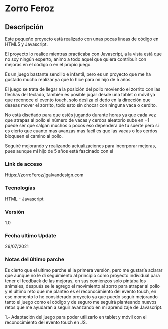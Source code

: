 # Zorro Feroz

## Descripción
Este pequeño proyecto está realizado con unas pocas líneas de código en HTML5 y Javascript.

El proyecto lo realice mientras practicaba con Javascript, a la vista está que no soy ningún experto, animo a todo aquel que quiera contribuir con mejoras en el código o en el propio juego.

Es un juego bastante sencillo e infantil, pero es un proyecto que me ha gustado mucho realizar ya que lo hice para mi hijo de 5 años.

El juego se trata de llegar a la posición del pollo moviendo el zorrito con las flechas del teclado, también es posible jugar desde una tablet o móvil ya que reconoce el evento touch, solo desliza el dedo en la dirección que deseas mover el zorrito, todo esto sin chocar con ninguna vaca o cerdito.

No está diseñado para que estés jugando durante horas ya que cada vez que atrapas al pollo el número de vacas y cerdos aleatorio sube en +1 puede ser que salgan muchos o pocos eso dependera de tu suerte pero si es cierto que cuanto mas avanzas mas facil es que las vacas o los cerdos bloqueen el camino al pollo.

Seguiré mejorando y realizando actualizaciones para incorporar mejoras, pues aunque mi hijo de 5 años está fascinado con el 

### Link de acceso
Https://zorroFeroz/jgalvandesign.com

### Tecnologías
HTML - Javascript

### Versión
1.0

### Fecha ultimo Update
26/07/2021

### Notas del último parche
Es cierto que el ultimo parche el la primera versión, pero me gustaría aclarar que aunque no le di seguimiento al principio como proyecto individual para tener el feedback de las mejoras, en sus comienzos solo pintaba los animales, después se le agrego el movimiento al zorro para atrapar al pollo y el último reto que me planteo es el reconocimiento del evento touch, en ese momento lo he considerado proyecto ya que puedo seguir mejorando tanto el juego como el código y de seguro me seguirá planteando nuevos retos que me ayudaran a seguir avanzando en mi aprendizaje de Javascript.

1.- Adaptación del juego para poder utilizarlo en tablet y móvil con el reconocimiento del evento touch en JS.

